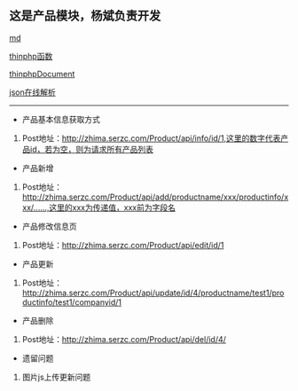 ## 这是产品模块，杨斌负责开发  

[md](http://blog.csdn.net/skykingf/article/details/45536231)  

[thinphp函数](http://www.thinkphp.cn/info/309.html)  

[thinphpDocument](http://document.thinkphp.cn/manual_3_2/preface.html) 
 
[json在线解析](http://www.bejson.com/)  

---  

* 产品基本信息获取方式
1. Post地址：http://zhima.serzc.com/Product/api/info/id/1,这里的数字代表产品id，若为空，则为请求所有产品列表

* 产品新增
1. Post地址：http://zhima.serzc.com/Product/api/add/productname/xxx/productinfo/xxx/......,这里的xxx为传递值，xxx前为字段名

* 产品修改信息页
1. Post地址：http://zhima.serzc.com/Product/api/edit/id/1

* 产品更新
1. Post地址：http://zhima.serzc.com/Product/api/update/id/4/productname/test1/productinfo/test1/companyid/1

* 产品删除
1. Post地址：http://zhima.serzc.com/Product/api/del/id/4/


* 遗留问题
1. 图片js上传更新问题